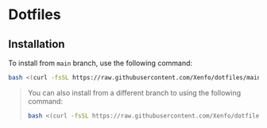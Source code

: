 # Dotfiles

## Installation

To install from `main` branch, use the following command:

```bash
bash <(curl -fsSL https://raw.githubusercontent.com/Xenfo/dotfiles/main/init.sh)
```

> You can also install from a different branch to using the following command:
>
> ```bash
> bash <(curl -fsSL https://raw.githubusercontent.com/Xenfo/dotfiles/main/init.sh) [branch name]
> ```

